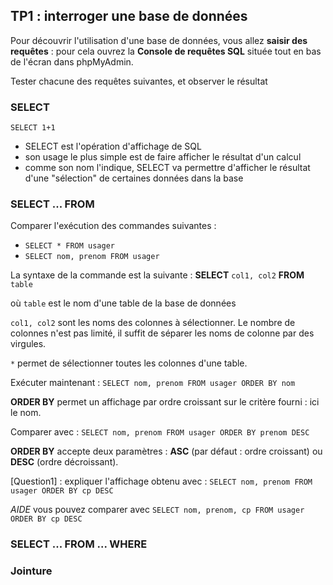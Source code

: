 ## TP1 : interroger une base de données
Pour découvrir l'utilisation d'une base de données, vous allez **saisir des requêtes** : pour cela ouvrez la **Console de requêtes SQL** située tout en bas de l'écran dans phpMyAdmin.

Tester chacune des requêtes suivantes, et observer le résultat
### SELECT
`SELECT 1+1`

* SELECT est l'opération d'affichage de SQL
* son usage le plus simple est de faire afficher le résultat d'un calcul
* comme son nom l'indique, SELECT va permettre d'afficher le résultat d'une "sélection" de certaines données dans la base

### SELECT ...  FROM
Comparer l'exécution des commandes suivantes : 
* `SELECT * FROM usager`
* `SELECT nom, prenom FROM usager`

La syntaxe de la commande est la suivante : 
**SELECT** `col1, col2`  **FROM** `table` 
 
où `table` est le nom d'une table de la base de données

`col1, col2` sont les noms des colonnes à sélectionner. Le nombre de colonnes n'est pas limité, il suffit de séparer les noms de colonne par des virgules.

`*` permet de sélectionner toutes les colonnes d'une table.

Exécuter maintenant : 
`SELECT nom, prenom FROM usager ORDER BY nom`

**ORDER BY** permet un affichage par ordre croissant sur le critère fourni : ici le nom.

Comparer avec : 
`SELECT nom, prenom FROM usager ORDER BY prenom DESC`

**ORDER BY** accepte deux paramètres : **ASC** (par défaut : ordre croissant) ou **DESC** (ordre décroissant).

[Question1] : expliquer l'affichage obtenu avec : 
`SELECT nom, prenom FROM usager ORDER BY cp DESC`

*AIDE* vous pouvez comparer avec `SELECT nom, prenom, cp FROM usager ORDER BY cp DESC`



### SELECT ...  FROM ... WHERE

### Jointure
